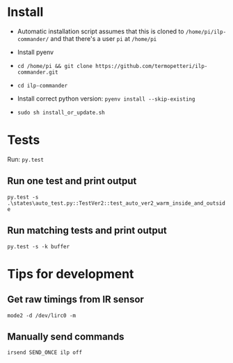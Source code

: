 # Install

- Automatic installation script assumes that this is cloned to `/home/pi/ilp-commander/` and that there's a user `pi` at `/home/pi`

- Install pyenv

- `cd /home/pi && git clone https://github.com/termopetteri/ilp-commander.git`

- `cd ilp-commander`

- Install correct python version: `pyenv install --skip-existing`

- `sudo sh install_or_update.sh`

# Tests

Run: `py.test`

## Run one test and print output

`py.test -s .\states\auto_test.py::TestVer2::test_auto_ver2_warm_inside_and_outside`

## Run matching tests and print output

`py.test -s -k buffer`

# Tips for development

## Get raw timings from IR sensor

`mode2 -d /dev/lirc0 -m`

## Manually send commands

`irsend SEND_ONCE ilp off`
